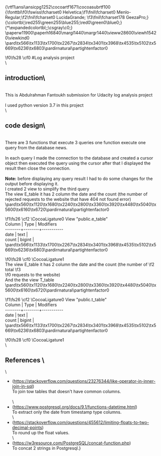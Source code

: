 {\rtf1\ansi\ansicpg1252\cocoartf1671\cocoasubrtf100
{\fonttbl\f0\fswiss\fcharset0 Helvetica;\f1\fnil\fcharset0 Menlo-Regular;\f2\fnil\fcharset0 LucidaGrande;
\f3\fnil\fcharset178 GeezaPro;}
{\colortbl;\red255\green255\blue255;\red0\green0\blue0;}
{\*\expandedcolortbl;;\csgray\c0;}
\paperw11900\paperh16840\margl1440\margr1440\vieww28600\viewh15420\viewkind0
\pard\tx566\tx1133\tx1700\tx2267\tx2834\tx3401\tx3968\tx4535\tx5102\tx5669\tx6236\tx6803\pardirnatural\partightenfactor0

\f0\fs28 \cf0 #Log analysis project\
\
## introduction\
\
This is Abdulrahman Fantoukh submission for Udacity log analysis project\
\
I used python version 3.7 in this project \
\
## code design\
\
There are 3 functions that execute 3 queries one function execute one query from the database news.\
\
In each query I made the connection to the database and created a cursor object then executed the query using the cursor after that I displayed the result then close the connection.\
\
**Note:** before displaying any query result I had to do some changes for the output before displaying it.\
I created 2 view to simplify the third query \
The view E_table it has 2 column the date and the count (the number of rejected requests to the website that have 404 not found error)\
\pard\tx560\tx1120\tx1680\tx2240\tx2800\tx3360\tx3920\tx4480\tx5040\tx5600\tx6160\tx6720\pardirnatural\partightenfactor0

\f1\fs26 \cf2 \CocoaLigature0     View "public.e_table"\
 Column |  Type  | Modifiers \
--------+--------+-----------\
 date   | text   | \
 count  | bigint | \
\pard\tx566\tx1133\tx1700\tx2267\tx2834\tx3401\tx3968\tx4535\tx5102\tx5669\tx6236\tx6803\pardirnatural\partightenfactor0

\f0\fs28 \cf0 \CocoaLigature1 \
The view E_table it has 2 column the date and the count (the number of 
\f2 total
\f3  
\f0 requests to the website)\
And the the view T_table \
\pard\tx560\tx1120\tx1680\tx2240\tx2800\tx3360\tx3920\tx4480\tx5040\tx5600\tx6160\tx6720\pardirnatural\partightenfactor0

\f1\fs26 \cf2 \CocoaLigature0     View "public.t_table"\
 Column |  Type  | Modifiers \
--------+--------+-----------\
 date   | text   | \
 count  | bigint | \
\pard\tx566\tx1133\tx1700\tx2267\tx2834\tx3401\tx3968\tx4535\tx5102\tx5669\tx6236\tx6803\pardirnatural\partightenfactor0

\f0\fs28 \cf0 \CocoaLigature1 \
\
## References  \
\
* (https://stackoverflow.com/questions/23276344/like-operator-in-inner-join-in-sql)\
To join tow tables that doesn't have common columns. \
\
\
* (https://www.postgresql.org/docs/9.1/functions-datetime.html)\
To extract only the date from timestamp type columns.\
\
* (https://stackoverflow.com/questions/455612/limiting-floats-to-two-decimal-points)\
To round up the float values.\
\
* (https://w3resource.com/PostgreSQL/concat-function.php)\
To concat 2 strings in Postgresql.}